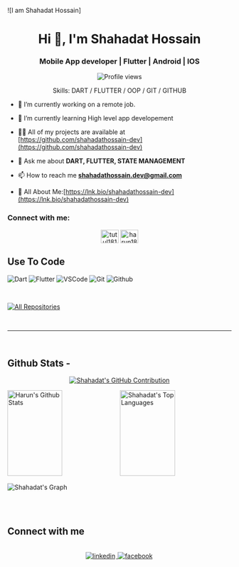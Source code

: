 ![I am Shahadat Hossain]

<h1 align="center">Hi 👋, I'm Shahadat Hossain</h1>
<h3 align="center">Mobile App developer | Flutter | Android | IOS </h3>

<div align="center">

![Profile views](https://komarev.com/ghpvc/?username=shahadathossain-dev&color=red)

Skills: DART / FLUTTER / OOP / GIT / GITHUB

</div>

- 🔭 I’m currently working on a remote job.

- 🌱 I’m currently learning High level app developement

- 👨‍💻 All of my projects are available at [https://github.com/shahadathossain-dev](https://github.com/shahadathossain-dev)

- 💬 Ask me about **DART, FLUTTER, STATE MANAGEMENT**

- 📫 How to reach me **shahadathossain.dev@gmail.com**

- 📄 All About Me:[https://lnk.bio/shahadathossain-dev](https://lnk.bio/shahadathossain-dev)

<h3 align="left">Connect with me:</h3>

<p align="center">
<a href="https://fb.com/shahadathossain.dev" target="blank"><img align="center" src="https://raw.githubusercontent.com/rahuldkjain/github-profile-readme-generator/master/src/images/icons/Social/facebook.svg" alt="tutul181" height="30" width="40" /></a>
<a href="https://linkedin.com/in/shahadathossain.dev" target="blank"><img align="center" src="https://raw.githubusercontent.com/rahuldkjain/github-profile-readme-generator/master/src/images/icons/Social/linked-in-alt.svg" alt="harun181" height="30" width="40" /></a>

  ## Use To Code

![Dart](https://img.shields.io/badge/Dart-F0DB4F?style=for-the-badge&labelColor=black&logo=dart&logoColor=F0DB4F)
![Flutter](https://img.shields.io/badge/Flutter-007acc?style=for-the-badge&labelColor=black&logo=flutter&logoColor=007acc)
![VSCode](https://img.shields.io/badge/Visual_Studio-0078d7?style=for-the-badge&logo=visual%20studio&logoColor=white)
![Git](https://img.shields.io/badge/Git-F05032?style=for-the-badge&logo=git&logoColor=white)
![Github](https://img.shields.io/badge/Github-F0DB4F?style=for-the-badge&labelColor=black&logo=github&logoColor=F0DB4F)

<br/>

<p align="left">
  <a href="https://github.com/shahadathossain-dev?tab=repositories" target="_blank"><img alt="All Repositories" title="All Repositories" src="https://img.shields.io/badge/-All%20Repos-2962FF?style=for-the-badge&logo=koding&logoColor=white"/></a>
</p>

<br/>
<hr/>
<br/>

## Github Stats -

<p align="center">
  <a href="https://github.com/shahadathossain-dev">
    <img src="https://github-profile-summary-cards.vercel.app/api/cards/profile-details?username=shahadathossain-dev1&theme=radical" alt="Shahadat's GitHub Contribution"/>
  </a>
</p>

<a> 
    <a href="https://github.com/shahadathossain-dev"><img alt="Harun's Github Stats" src="https://denvercoder1-github-readme-stats.vercel.app/api?username=shahadathossain-dev&show_icons=true&count_private=true&theme=react&border_color=7F3FBF&bg_color=0D1117&title_color=F85D7F&icon_color=F8D866" height="192px" width="49.5%"/></a>
  <a href="https://github.com/shahadathossain-dev"><img alt="Shahadat's Top Languages" src="https://denvercoder1-github-readme-stats.vercel.app/api/top-langs/?username=shahadathossain-dev&langs_count=8&layout=compact&theme=react&border_color=7F3FBF&bg_color=0D1117&title_color=F85D7F&icon_color=F8D866" height="192px" width="49.5%"/></a>
  <br/>
</a>

![Shahadat's Graph](https://github-readme-activity-graph.vercel.app/graph?username=shahadathossain-dev&custom_title=Shahadat's%20GitHub%20Activity%20Graph&bg_color=0D1117&color=7F3FBF&line=7F3FBF&point=7F3FBF&area_color=FFFFFF&title_color=FFFFFF&area=true)

<br/>

<br/>

## Connect with me

<div align="center">
<br/>
<a href="https://www.linkedin.com/in/shahadathossain.dev/" target="_blank">
<img src=https://img.shields.io/badge/linkedin-%231E77B5.svg?&style=for-the-badge&logo=linkedin&logoColor=white alt=linkedin style="margin-bottom: 5px; margin-right: 2px;" />
</a>
<a href="https://www.facebook.com/shahadathossain.dev" target="_blank">
<img src=https://img.shields.io/badge/facebook-%232E87FB.svg?&style=for-the-badge&logo=facebook&logoColor=white alt=facebook style="margin-bottom: 5px; margin-right: 2px;" />
</a>  
</div>
